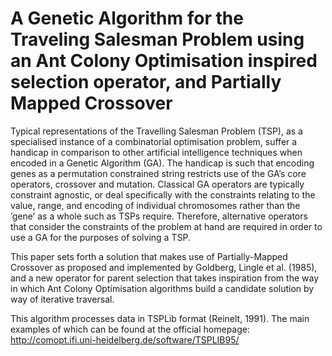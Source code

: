 # A Genetic Algorithm for the Traveling Salesman Problem using an Ant Colony Optimisation inspired selection operator, and Partially Mapped Crossover

Typical representations of the Travelling Salesman Problem (TSP), as a specialised
instance of a combinatorial optimisation problem, suffer a handicap in comparison
to other artificial intelligence techniques when encoded in a Genetic Algorithm
(GA). The handicap is such that encoding genes as a permutation constrained
string restricts use of the GA’s core operators, crossover and mutation. Classical GA
operators are typically constraint agnostic, or deal specifically with the constraints
relating to the value, range, and encoding of individual chromosomes rather than
the ’gene’ as a whole such as TSPs require. Therefore, alternative operators that
consider the constraints of the problem at hand are required in order to use a GA for
the purposes of solving a TSP.

This paper sets forth a solution that makes use of Partially-Mapped Crossover as
proposed and implemented by Goldberg, Lingle et al. (1985), and a new operator
for parent selection that takes inspiration from the way in which Ant Colony
Optimisation algorithms build a candidate solution by way of iterative traversal.

This algorithm processes data in TSPLib format (Reinelt, 1991). The main examples of which can be found at the official homepage:
http://comopt.ifi.uni-heidelberg.de/software/TSPLIB95/